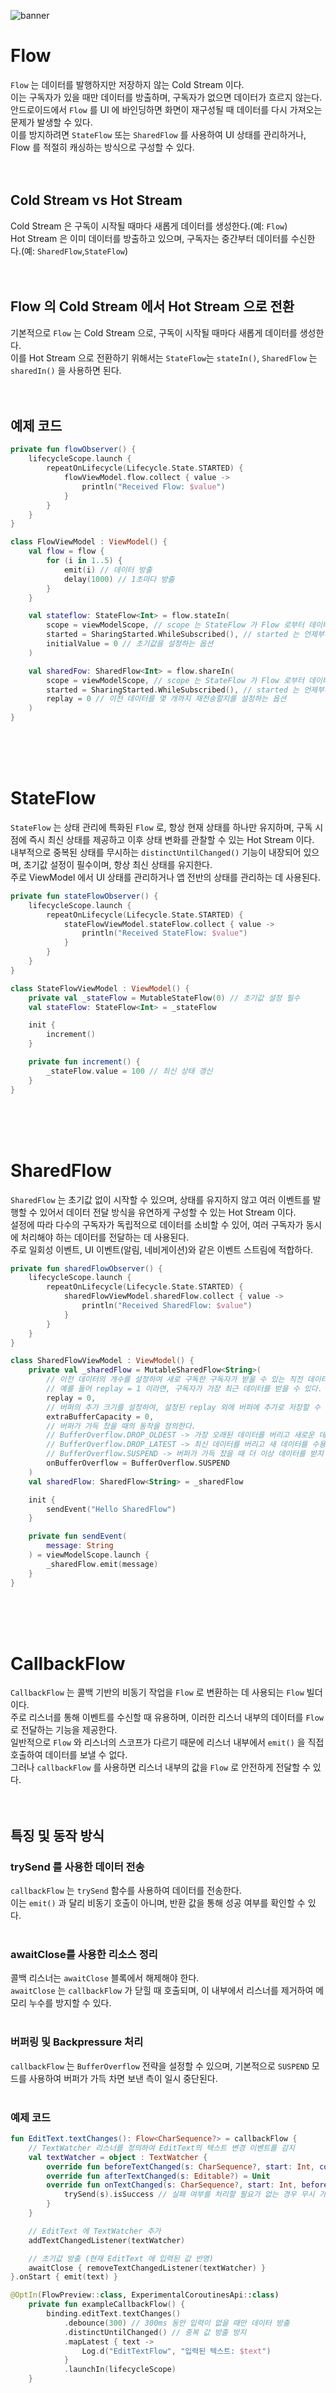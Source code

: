 ![banner](./android.png)
# Flow
`Flow` 는 데이터를 발행하지만 저장하지 않는 Cold Stream 이다.<br/>
이는 구독자가 있을 때만 데이터를 방출하며, 구독자가 없으면 데이터가 흐르지 않는다.<br/>
안드로이드에서 `Flow` 를 UI 에 바인딩하면 화면이 재구성될 때 데이터를 다시 가져오는 문제가 발생할 수 있다.<br/>
이를 방지하려면 `StateFlow` 또는 `SharedFlow` 를 사용하여 UI 상태를 관리하거나, Flow 를 적절히 캐싱하는 방식으로 구성할 수 있다.<br/>
<br/>
<br/>

## Cold Stream vs Hot Stream
Cold Stream 은 구독이 시작될 때마다 새롭게 데이터를 생성한다.(예: `Flow`)<br/>
Hot Stream 은 이미 데이터를 방출하고 있으며, 구독자는 중간부터 데이터를 수신한다.(예: `SharedFlow`,`StateFlow`)<br/>
<br/>
<br/>

## Flow 의 Cold Stream 에서 Hot Stream 으로 전환
기본적으로 `Flow` 는 Cold Stream 으로, 구독이 시작될 때마다 새롭게 데이터를 생성한다.<br/>
이를 Hot Stream 으로 전환하기 위해서는 `StateFlow`는 `stateIn()`, `SharedFlow` 는 `sharedIn()` 을 사용하면 된다.<br/>
<br/>
<br/>

## 예제 코드
```kotlin
private fun flowObserver() {
    lifecycleScope.launch {
        repeatOnLifecycle(Lifecycle.State.STARTED) {
            flowViewModel.flow.collect { value ->
                println("Received Flow: $value")
            }
        }
    }
}
```
```kotlin
class FlowViewModel : ViewModel() {
    val flow = flow {
        for (i in 1..5) {
            emit(i) // 데이터 방출
            delay(1000) // 1초마다 방출
        }
    }

    val stateflow: StateFlow<Int> = flow.stateIn(
        scope = viewModelScope, // scope 는 StateFlow 가 Flow 로부터 데이터를 구독할 CoroutineScope 를 지정
        started = SharingStarted.WhileSubscribed(), // started 는 언제부터 Flow 를 구독할지 설정하는 옵션
        initialValue = 0 // 초기값을 설정하는 옵션
    )

    val sharedFow: SharedFlow<Int> = flow.shareIn(
        scope = viewModelScope, // scope 는 StateFlow 가 Flow 로부터 데이터를 구독할 CoroutineScope 를 지정
        started = SharingStarted.WhileSubscribed(), // started 는 언제부터 Flow 를 구독할지 설정하는 옵션
        replay = 0 // 이전 데이터를 몇 개까지 재전송할지를 설정하는 옵션
    )
}
```
<br/>
<br/>
<br/>



# StateFlow
`StateFlow` 는 상태 관리에 특화된 `Flow` 로, 항상 현재 상태를 하나만 유지하며, 구독 시점에 즉시 최신 상태를 제공하고 이후 상태 변화를 관찰할 수 있는 Hot Stream 이다.<br/>
내부적으로 중복된 상태를 무시하는 `distinctUntilChanged()` 기능이 내장되어 있으며, 초기값 설정이 필수이며, 항상 최신 상태를 유지한다.<br/>
주로 ViewModel 에서 UI 상태를 관리하거나 앱 전반의 상태를 관리하는 데 사용된다.<br/>

```kotlin
private fun stateFlowObserver() {
    lifecycleScope.launch {
        repeatOnLifecycle(Lifecycle.State.STARTED) {
            stateFlowViewModel.stateFlow.collect { value ->
                println("Received StateFlow: $value")
            }
        }
    }
}
```
```kotlin
class StateFlowViewModel : ViewModel() {
    private val _stateFlow = MutableStateFlow(0) // 초기값 설정 필수
    val stateFlow: StateFlow<Int> = _stateFlow

    init {
        increment()
    }

    private fun increment() {
        _stateFlow.value = 100 // 최신 상태 갱신
    }
}
```
<br/>
<br/>
<br/>



# SharedFlow
`SharedFlow` 는 초기값 없이 시작할 수 있으며, 상태를 유지하지 않고 여러 이벤트를 발행할 수 있어서 데이터 전달 방식을 유연하게 구성할 수 있는 Hot Stream 이다.<br/>
설정에 따라 다수의 구독자가 독립적으로 데이터를 소비할 수 있어, 여러 구독자가 동시에 처리해야 하는 데이터를 전달하는 데 사용된다.<br/>
주로 일회성 이벤트, UI 이벤트(알림, 네비게이션)와 같은 이벤트 스트림에 적합하다.<br/>

```kotlin
private fun sharedFlowObserver() {
    lifecycleScope.launch {
        repeatOnLifecycle(Lifecycle.State.STARTED) {
            sharedFlowViewModel.sharedFlow.collect { value ->
                println("Received SharedFlow: $value")
            }
        }
    }
}
```
```kotlin
class SharedFlowViewModel : ViewModel() {
    private val _sharedFlow = MutableSharedFlow<String>(
        // 이전 데이터의 개수를 설정하여 새로 구독한 구독자가 받을 수 있는 직전 데이터를 지정한다.
        // 예를 들어 replay = 1 이라면, 구독자가 가장 최근 데이터를 받을 수 있다.
        replay = 0,
        // 버퍼의 추가 크기를 설정하여, 설정된 replay 외에 버퍼에 추가로 저장할 수 있는 데이터의 양을 지정한다.
        extraBufferCapacity = 0,
        // 버퍼가 가득 찼을 때의 동작을 정의한다.
        // BufferOverflow.DROP_OLDEST -> 가장 오래된 데이터를 버리고 새로운 데이터를 수용한다.
        // BufferOverflow.DROP_LATEST -> 최신 데이터를 버리고 새 데이터를 수용하지 않는다.
        // BufferOverflow.SUSPEND -> 버퍼가 가득 찼을 때 더 이상 데이터를 받지 않고 대기한다.
        onBufferOverflow = BufferOverflow.SUSPEND
    )
    val sharedFlow: SharedFlow<String> = _sharedFlow

    init {
        sendEvent("Hello SharedFlow")
    }

    private fun sendEvent(
        message: String
    ) = viewModelScope.launch {
        _sharedFlow.emit(message)
    }
}
```
<br/>
<br/>
<br/>



# CallbackFlow
`CallbackFlow` 는 콜백 기반의 비동기 작업을 `Flow` 로 변환하는 데 사용되는 `Flow` 빌더이다.<br/>
주로 리스너를 통해 이벤트를 수신할 때 유용하며, 이러한 리스너 내부의 데이터를 `Flow` 로 전달하는 기능을 제공한다.<br/>
일반적으로 `Flow` 와 리스너의 스코프가 다르기 때문에 리스너 내부에서 `emit()` 을 직접 호출하여 데이터를 보낼 수 없다.<br/>
그러나 `callbackFlow` 를 사용하면 리스너 내부의 값을 `Flow` 로 안전하게 전달할 수 있다.<br/>
<br/>
<br/>

## 특징 및 동작 방식
### trySend 를 사용한 데이터 전송
`callbackFlow` 는 `trySend` 함수를 사용하여 데이터를 전송한다.<br/>
이는 `emit()` 과 달리 비동기 호출이 아니며, 반환 값을 통해 성공 여부를 확인할 수 있다.<br/>
<br/>

### awaitClose를 사용한 리소스 정리
콜백 리스너는 `awaitClose` 블록에서 해제해야 한다.<br/>
`awaitClose` 는 `callbackFlow` 가 닫힐 때 호출되며, 이 내부에서 리스너를 제거하여 메모리 누수를 방지할 수 있다.<br/>
<br/>

### 버퍼링 및 Backpressure 처리
`callbackFlow` 는 `BufferOverflow` 전략을 설정할 수 있으며, 기본적으로 `SUSPEND` 모드를 사용하여 버퍼가 가득 차면 보낸 측이 일시 중단된다.<br/>
<br/>

### 예제 코드
```kotlin
fun EditText.textChanges(): Flow<CharSequence?> = callbackFlow {
    // TextWatcher 리스너를 정의하여 EditText의 텍스트 변경 이벤트를 감지
    val textWatcher = object : TextWatcher {
        override fun beforeTextChanged(s: CharSequence?, start: Int, count: Int, after: Int) = Unit
        override fun afterTextChanged(s: Editable?) = Unit
        override fun onTextChanged(s: CharSequence?, start: Int, before: Int, count: Int) {
            trySend(s).isSuccess // 실패 여부를 처리할 필요가 없는 경우 무시 가능
        }
    }

    // EditText 에 TextWatcher 추가
    addTextChangedListener(textWatcher)

    // 초기값 방출 (현재 EditText 에 입력된 값 반영)
    awaitClose { removeTextChangedListener(textWatcher) }
}.onStart { emit(text) }
```
```kotlin
@OptIn(FlowPreview::class, ExperimentalCoroutinesApi::class)
    private fun exampleCallbackFlow() {
        binding.editText.textChanges()
            .debounce(300) // 300ms 동안 입력이 없을 때만 데이터 방출
            .distinctUntilChanged() // 중복 값 방출 방지
            .mapLatest { text ->
                Log.d("EditTextFlow", "입력된 텍스트: $text")
            }
            .launchIn(lifecycleScope)
    }
```
